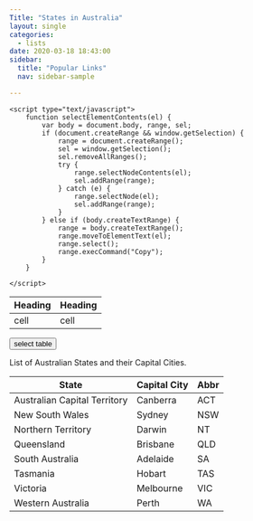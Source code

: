 ```yaml
---
Title: "States in Australia"
layout: single
categories:
  - lists
date: 2020-03-18 18:43:00
sidebar:
  title: "Popular Links"
  nav: sidebar-sample

---
```


    <script type="text/javascript">
        function selectElementContents(el) {
            var body = document.body, range, sel;
            if (document.createRange && window.getSelection) {
                range = document.createRange();
                sel = window.getSelection();
                sel.removeAllRanges();
                try {
                    range.selectNodeContents(el);
                    sel.addRange(range);
                } catch (e) {
                    range.selectNode(el);
                    sel.addRange(range);
                }
            } else if (body.createTextRange) {
                range = body.createTextRange();
                range.moveToElementText(el);
                range.select();
                range.execCommand("Copy");
            }
        }

    </script>

<table id="table">
    <thead>
        <tr><th>Heading</th><th>Heading</th></tr>
    </thead>
    <tbody>
        <tr><td>cell</td><td>cell</td></tr>
    </tbody>
</table>

<input type="button" value="select table"
   onclick="selectElementContents( document.getElementById('table') );">
   
List of Australian States and their Capital Cities.  
   
<!-- 
| State                        | Capital City | Abbr |
|------------------------------|--------------|------|
| Australian Capital Territory | Canberra     | ACT  |
| New South Wales              | Sydney       | NSW  |
| Northern Territory           | Darwin       | NT   |
| Queensland                   | Brisbane     | QLD  |
| South Australia              | Adelaide     | SA   |
| Tasmania                     | Hobart       | TAS  |
| Victoria                     | Melbourne    | VIC  |
| Western Australia            | Perth        | WA   |
-->

<table id="tableState">  
<thead><tr class="tableizer-firstrow"><th>State</th><th>Capital City</th><th>Abbr</th></tr></thead><tbody>
 <tr><td>Australian Capital Territory</td><td>Canberra</td><td>ACT</td></tr>
 <tr><td>New South Wales</td><td>Sydney</td><td>NSW</td></tr>
 <tr><td>Northern Territory</td><td>Darwin</td><td>NT</td></tr>
 <tr><td>Queensland</td><td>Brisbane</td><td>QLD</td></tr>
 <tr><td>South Australia</td><td>Adelaide</td><td>SA</td></tr>
 <tr><td>Tasmania</td><td>Hobart</td><td>TAS</td></tr>
 <tr><td>Victoria</td><td>Melbourne</td><td>VIC</td></tr>
 <tr><td>Western Australia</td><td>Perth</td><td>WA</td></tr>
</tbody>
</table>
